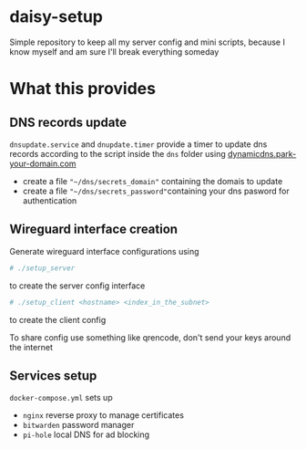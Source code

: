 # daisy-setup

Simple repository to keep all my server config and mini scripts, because I know myself and am sure I'll break everything someday

# What this provides

## DNS records update
`dnsupdate.service` and `dnupdate.timer` provide a timer to update dns records according to the script inside the `dns` folder using [dynamicdns.park-your-domain.com](https://dynamicdns.park-your-domain.com)
- create a file ```"~/dns/secrets_domain"``` containing the domais to update
- create a file ```"~/dns/secrets_password"```containing your dns pasword for authentication

## Wireguard interface creation
Generate wireguard interface configurations using
```sh
# ./setup_server
```
to create the server config interface
```sh
# ./setup_client <hostname> <index_in_the_subnet>
```
to create the client config

To share config use something like qrencode, don't send your keys around the internet

## Services setup
`docker-compose.yml` sets up
- `nginx` reverse proxy to manage certificates
- `bitwarden` password manager
- `pi-hole` local DNS for ad blocking
